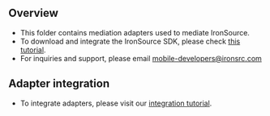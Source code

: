 ## Overview
  * This folder contains mediation adapters used to mediate IronSource.
  * To download and integrate the IronSource SDK, please check [this tutorial](https://developers.ironsrc.com/ironsource-mobile/integrating-ironsource-network-mopub-mediation/).
  * For inquiries and support, please email mobile-developers@ironsrc.com
  
## Adapter integration
  * To integrate adapters, please visit our [integration tutorial](https://developers.mopub.com/docs/android/integrating-networks/).

